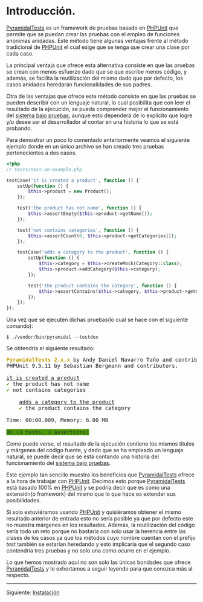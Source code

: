 
# Introducción.

[PyramidalTests][PyramidalTests] es un framework de pruebas basado en [PHPUnit][PHPUnit] que permite que se puedan crear las pruebas con el empleo de funciones anónimas anidadas. Este método tiene algunas ventajas frente al método tradicional de [PHPUnit][PHPUnit] el cual exige que se tenga que crear una clase por cada caso.

La principal ventaja que ofrece esta alternativa consiste en que las pruebas se crean con menos esfuerzo dado que se que escribe menos código, y además, se facilita la reutilización del mismo dado que por defecto, los casos anidados heredarán funcionalidades de sus padres.

Otra de las ventajas que ofrece este método consiste en que las pruebas se pueden describir con un lenguaje natural, lo cual posibilita que con leer el resultado de la ejecución, se pueda comprender mejor el funcionamiento del [sistema bajo pruebas][SUT], aunque esto dependerá de lo explícito que logre y/o desee ser el desarrollador al contar en una historia lo que se está probando.

Para demostrar un poco lo comentado anteriormente veamos el siguiente ejemplo donde en un único archivo se han creado tres pruebas pertenecientes a dos casos.

```php
<?php
// tests/test-an-example.php

testCase('it is created a product', function () {
    setUp(function () {
        $this->product = new Product();
    });

    test('the product has not name', function () {
        $this->assertEmpty($this->product->getName());
    });

    test('not contains categories', function () {
        $this->assertCount(0, $this->product->getCategories());
    });

    testCase('adds a category to the product', function () {
        setUp(function () {
            $this->category = $this->createMock(Category::class);
            $this->product->addCategory($this->category);
        });

        test('the product contains the category', function () {
            $this->assertContains($this->category, $this->product->getCategories());
        });
    });
});
```

Una vez que se ejecuten dichas pruebas(lo cual se hace con el siguiente comando):

    $ ./vendor/bin/pyramidal --testdox

Se obtendría el siguiente resultado:

<pre class="text-white p-2">
<font color="#C4A000"><b>PyramidalTests 2.x.x</b></font> by Andy Daniel Navarro Taño and contributors.
PHPUnit 9.5.11 by Sebastian Bergmann and contributors.

<u style="text-decoration-style:single">it is created a product</u>
<font color="#4E9A06">✔</font> the product has not name
<font color="#4E9A06">✔</font> not contains categories

    <u style="text-decoration-style:single">adds a category to the product</u>
    <font color="#4E9A06">✔</font> the product contains the category

Time: 00:00.009, Memory: 6.00 MB

<span style="background-color:#4E9A06"><font color="#2E3436">OK (3 tests, 3 assertions)</font></span>
</pre>

Como puede verse, el resultado de la ejecución contiene los mismos títulos y márgenes del código fuente, y dado que se ha empleado un lenguaje natural, se puede decir que se está contando una historia del funcionamiento del [sistema bajo pruebas][SUT].

Este ejemplo tan sencillo muestra los beneficios que [PyramidalTests][PyramidalTests] ofrece a la hora de trabajar con [PHPUnit][PHPUnit]. Decimos esto porque [PyramidalTests][PyramidalTests] está basado 100% en [PHPUnit][PHPUnit] y se podría decir que es como una extensión(o framework) del mismo que lo que hace es extender sus posibilidades.

Si solo estuviéramos usando [PHPUnit][PHPUnit] y quisiéramos obtener el mismo resultado anterior de entrada esto no sería posible ya que por defecto este no muestra márgenes en los resultados. Además, la reutilización del código sería todo un reto porque no bastaría con solo usar la herencia entre las clases de los casos ya que los métodos cuyo nombre cuentan con el prefijo *test* también se estarían heredando y esto implicaría que el segundo caso contendría tres pruebas y no solo una como ocurre en el ejemplo.

Lo que hemos mostrado aquí no son solo las únicas bondades que ofrece [PyramidalTests][PyramidalTests] y lo exhortamos a seguir leyendo para que conozca más al respecto.

---

<span class="float-end">Siguiente: [Instalación](installation.md)</span>

[PHPUnit]: https://phpunit.de/
[SUT]: https://en.wikipedia.org/wiki/System_under_test
[PyramidalTests]: https://pyramidal-tests.thenlabs.org